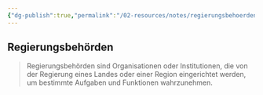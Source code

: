 ```yaml
---
{"dg-publish":true,"permalink":"/02-resources/notes/regierungsbehoerden/","tags":["bwl"],"noteIcon":"","updated":"2024-06-10T02:02:17.000+02:00"}
---
```


## Regierungsbehörden 


> Regierungsbehörden sind Organisationen oder Institutionen, die von der Regierung eines Landes oder einer Region eingerichtet werden, um bestimmte Aufgaben und Funktionen wahrzunehmen.